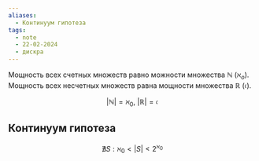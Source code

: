 ```yaml
---
aliases:
  - Континуум гипотеза
tags:
  - note
  - 22-02-2024
  - дискра
---
```


Мощность всех счетных множеств равно можности множества $\mathbb{N}$ ($\aleph_{o}$).
Мощность всех несчетных множеств равна мощности множества $\mathbb{R}$ ($\mathfrak{c}$).

$$|\mathbb{N}| = \aleph_{0}, \ |\mathbb{R}| = \mathfrak{c}$$

## Континуум гипотеза

$$\nexists S:\aleph _{0}<|S|<2^{\aleph _{0}}$$
